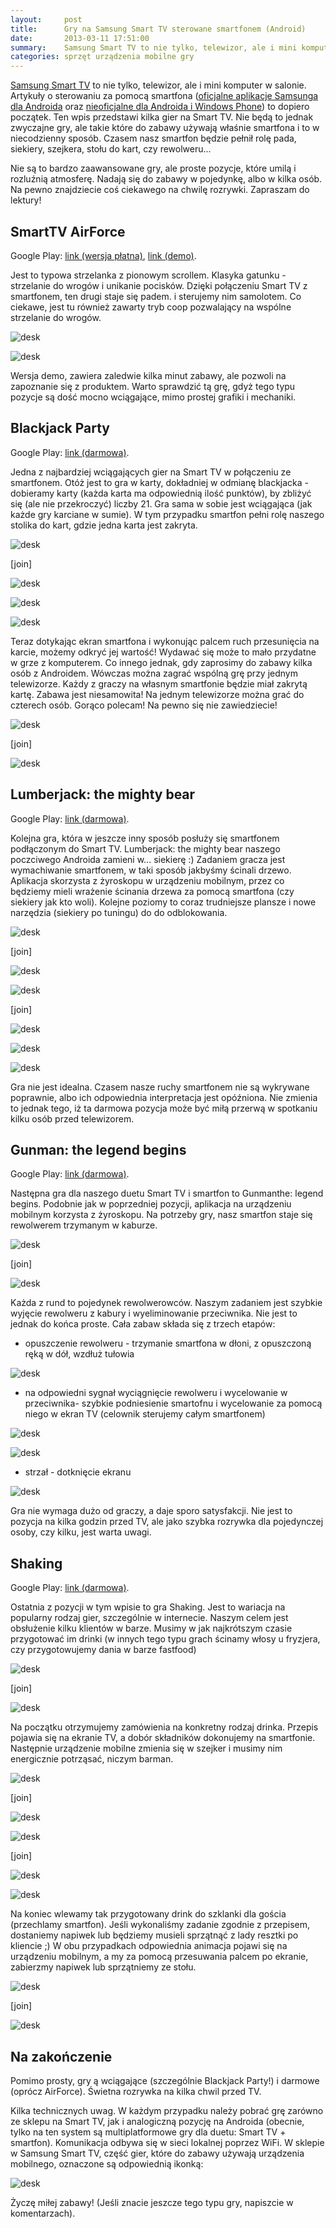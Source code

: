 ```yaml
---
layout:     post
title:      Gry na Samsung Smart TV sterowane smartfonem (Android)
date:       2013-03-11 17:51:00
summary:    Samsung Smart TV to nie tylko, telewizor, ale i mini komputer w salonie. Artykuły o sterowaniu za pomocą smartfona (oficjalne aplikacje Samsunga dla Androida oraz nieoficjalne dla Androida i Windows Phone)  to dopiero początek. Ten wpis przedstawi kilka gier na Smart TV. Nie będą to jednak zwyczajne...
categories: sprzęt urządzenia mobilne gry
---
```




[Samsung Smart TV](http://www.dobreprogramy.pl/djfoxer/Samsung-Smart-TV-seria--domowe-centrum-rozrywki,38262.html) to nie tylko, telewizor, ale i mini komputer w salonie. Artykuły o sterowaniu za pomocą smartfona ([oficjalne aplikacje Samsunga dla Androida](http://www.dobreprogramy.pl/djfoxer/Samsung-Smart-TV-sterowany-Androidem-oficjalne-aplikacje,38716.html) oraz [nieoficjalne dla Androida i Windows Phone](http://www.dobreprogramy.pl/djfoxer/Samsung-Smart-TV-sterowany-Windows-Phone-i-Androidem-nieoficjalne-aplikacje,39299.html))  to dopiero początek. Ten wpis przedstawi kilka gier na Smart TV. Nie będą to jednak zwyczajne gry, ale takie które do zabawy używają właśnie smartfona i to w niecodzienny sposób. Czasem nasz smartfon będzie pełnił rolę pada, siekiery, szejkera, stołu do kart, czy rewolweru... 

Nie są to bardzo zaawansowane gry, ale proste pozycje, które umilą i rozluźnią atmosferę. Nadają się do zabawy w pojedynkę, albo w kilka osób. Na pewno znajdziecie coś ciekawego na chwilę rozrywki. Zapraszam do lektury!




## SmartTV AirForce


Google Play: [link (wersja płatna)](https://play.google.com/store/apps/details?id=busidol.TVgame.AirForceFull), [link (demo)](https://play.google.com/store/apps/details?id=busidol.TVgame.AirForce).

Jest to typowa strzelanka z pionowym scrollem. Klasyka gatunku - strzelanie do wrogów i unikanie pocisków. Dzięki połączeniu Smart TV z smartfonem, ten drugi staje się padem. i sterujemy nim samolotem. Co ciekawe, jest tu również zawarty tryb coop pozwalający na wspólne strzelanie do wrogów. 



![desk](https://raw.githubusercontent.com/djfoxer/djfoxer.github.io/master/_img/2013-3-11-_100_/g_-_608x405_-_-_39836x20130310215942_0.jpg)



![desk](https://raw.githubusercontent.com/djfoxer/djfoxer.github.io/master/_img/2013-3-11-_100_/g_-_608x405_-_-_39836x20130310215949_0.jpg)



Wersja demo, zawiera zaledwie kilka minut zabawy, ale pozwoli na zapoznanie się z produktem. Warto sprawdzić tą grę, gdyż tego typu pozycje są dość mocno wciągające, mimo prostej grafiki i mechaniki.



## Blackjack Party


Google Play: [link (darmowa)](https://play.google.com/store/apps/details?id=com.ekay.blackjack).

Jedna z najbardziej wciągających gier na Smart TV w połączeniu ze smartfonem. Otóż jest to gra w karty, dokładniej w odmianę blackjacka - dobieramy karty (każda karta ma odpowiednią ilość punktów), by zbliżyć się (ale nie przekroczyć) liczby 21. Gra sama w sobie jest wciągająca (jak każde gry karciane w sumie). W tym przypadku smartfon pełni rolę naszego stolika do kart, gdzie jedna karta jest zakryta. 



![desk](https://raw.githubusercontent.com/djfoxer/djfoxer.github.io/master/_img/2013-3-11-_100_/g_-_288x192_-_-_39836x20130310220020_0.jpg)

[join]

![desk](https://raw.githubusercontent.com/djfoxer/djfoxer.github.io/master/_img/2013-3-11-_100_/g_-_288x192_-_-_39836x20130310220029_0.jpg)





![desk](https://raw.githubusercontent.com/djfoxer/djfoxer.github.io/master/_img/2013-3-11-_100_/g_-_608x405_-_-_39836x20130310220048_0.jpg)



![desk](https://raw.githubusercontent.com/djfoxer/djfoxer.github.io/master/_img/2013-3-11-_100_/g_-_608x405_-_-_39836x20130310220058_0.jpg)



Teraz dotykając ekran smartfona i wykonując palcem ruch przesunięcia na karcie, możemy odkryć jej wartość! Wydawać się może to mało przydatne w grze z komputerem. Co innego jednak, gdy zaprosimy do zabawy kilka osób z Androidem. Wówczas można zagrać wspólną grę przy jednym telewizorze. Każdy z graczy na własnym smartfonie będzie miał zakrytą kartę. Zabawa jest niesamowita! Na jednym telewizorze można grać do czterech osób. Gorąco polecam! Na pewno się nie zawiedziecie!



![desk](https://raw.githubusercontent.com/djfoxer/djfoxer.github.io/master/_img/2013-3-11-_100_/g_-_288x192_-_-_39836x20130310220040_0.jpg)

[join]

![desk](https://raw.githubusercontent.com/djfoxer/djfoxer.github.io/master/_img/2013-3-11-_100_/g_-_288x192_-_-_39836x20130310220111_0.jpg)







## Lumberjack: the mighty bear


Google Play: [link (darmowa)](https://play.google.com/store/apps/details?id=com.ekay.lumberjack).

Kolejna gra, która w jeszcze inny sposób posłuży się smartfonem podłączonym do Smart TV. Lumberjack: the mighty bear naszego poczciwego Androida zamieni w... siekierę :) Zadaniem gracza jest wymachiwanie smartfonem, w taki sposób jakbyśmy ścinali drzewo. Aplikacja skorzysta z żyroskopu w urządzeniu mobilnym, przez co będziemy mieli wrażenie ścinania drzewa za pomocą smartfona (czy siekiery jak kto woli). Kolejne poziomy to coraz trudniejsze plansze i nowe narzędzia (siekiery po tuningu) do do odblokowania.




![desk](https://raw.githubusercontent.com/djfoxer/djfoxer.github.io/master/_img/2013-3-11-_100_/g_-_288x192_-_-_39836x20130310220123_0.jpg)

[join]

![desk](https://raw.githubusercontent.com/djfoxer/djfoxer.github.io/master/_img/2013-3-11-_100_/g_-_288x192_-_-_39836x20130310220129_0.jpg)





![desk](https://raw.githubusercontent.com/djfoxer/djfoxer.github.io/master/_img/2013-3-11-_100_/g_-_288x192_-_-_39836x20130310220134_0.jpg)

[join]

![desk](https://raw.githubusercontent.com/djfoxer/djfoxer.github.io/master/_img/2013-3-11-_100_/g_-_288x192_-_-_39836x20130310220151_0.jpg)





![desk](https://raw.githubusercontent.com/djfoxer/djfoxer.github.io/master/_img/2013-3-11-_100_/g_-_608x405_-_-_39836x20130310220141_0.jpg)



![desk](https://raw.githubusercontent.com/djfoxer/djfoxer.github.io/master/_img/2013-3-11-_100_/g_-_608x405_-_-_39836x20130310220157_0.jpg)



Gra nie jest idealna. Czasem nasze ruchy smartfonem nie są wykrywane poprawnie, albo ich odpowiednia interpretacja jest opóźniona. Nie zmienia to jednak tego, iż ta darmowa pozycja może być miłą przerwą w spotkaniu kilku osób przed telewizorem. 




## Gunman: the legend begins


Google Play: [link (darmowa)](https://play.google.com/store/apps/details?id=com.ekay.gunman).

Następna gra dla naszego duetu Smart TV i smartfon to Gunmanthe: legend begins. Podobnie jak w poprzedniej pozycji, aplikacja na urządzeniu mobilnym korzysta z żyroskopu. Na potrzeby gry, nasz smartfon staje się rewolwerem trzymanym w kaburze. 




![desk](https://raw.githubusercontent.com/djfoxer/djfoxer.github.io/master/_img/2013-3-11-_100_/g_-_288x192_-_-_39836x20130310220203_0.jpg)

[join]

![desk](https://raw.githubusercontent.com/djfoxer/djfoxer.github.io/master/_img/2013-3-11-_100_/g_-_288x192_-_-_39836x20130310220216_0.jpg)



Każda z rund to pojedynek rewolwerowców. Naszym zadaniem jest szybkie wyjęcie rewolweru z kabury i wyeliminowanie przeciwnika. Nie jest to jednak do końca proste. Cała zabaw składa się z trzech etapów:


  * opuszczenie rewolweru - trzymanie smartfona w dłoni, z opuszczoną ręką w dół, wzdłuż tułowia



![desk](https://raw.githubusercontent.com/djfoxer/djfoxer.github.io/master/_img/2013-3-11-_100_/g_-_608x405_-_-_39836x20130310220210_0.jpg)



 


  * na odpowiedni sygnał wyciągnięcie rewolweru i wycelowanie w przeciwnika- szybkie podniesienie smartofnu i wycelowanie za pomocą niego w ekran TV (celownik sterujemy całym smartfonem)


![desk](https://raw.githubusercontent.com/djfoxer/djfoxer.github.io/master/_img/2013-3-11-_100_/g_-_608x405_-_-_39836x20130310220224_0.jpg)




![desk](https://raw.githubusercontent.com/djfoxer/djfoxer.github.io/master/_img/2013-3-11-_100_/g_-_608x405_-_-_39836x20130310220241_0.jpg)






  * strzał - dotknięcie ekranu


![desk](https://raw.githubusercontent.com/djfoxer/djfoxer.github.io/master/_img/2013-3-11-_100_/g_-_608x405_-_-_39836x20130310220247_0.jpg)







Gra nie wymaga dużo od graczy, a daje sporo satysfakcji. Nie jest to pozycja na kilka godzin przed TV, ale jako szybka rozrywka dla pojedynczej osoby, czy kilku, jest warta uwagi. 




## Shaking


Google Play: [link (darmowa)](https://play.google.com/store/apps/details?id=com.ekay.shaking).

Ostatnia z pozycji w tym wpisie to gra Shaking. Jest to wariacja na popularny rodzaj gier, szczególnie w internecie. Naszym celem jest obsłużenie kilku klientów w barze. Musimy w jak najkrótszym czasie przygotować im drinki (w innych tego typu grach ścinamy włosy u fryzjera, czy przygotowujemy dania w barze fastfood)



![desk](https://raw.githubusercontent.com/djfoxer/djfoxer.github.io/master/_img/2013-3-11-_100_/g_-_288x192_-_-_39836x20130310220253_0.jpg)

[join]

![desk](https://raw.githubusercontent.com/djfoxer/djfoxer.github.io/master/_img/2013-3-11-_100_/g_-_288x192_-_-_39836x20130310220259_0.jpg)



Na początku otrzymujemy zamówienia na konkretny rodzaj drinka. Przepis pojawia się na ekranie TV, a dobór składników dokonujemy na smartfonie. Następnie urządzenie mobilne zmienia się w szejker i musimy nim energicznie potrząsać, niczym barman.



![desk](https://raw.githubusercontent.com/djfoxer/djfoxer.github.io/master/_img/2013-3-11-_100_/g_-_288x192_-_-_39836x20130310220307_0.jpg)

[join]

![desk](https://raw.githubusercontent.com/djfoxer/djfoxer.github.io/master/_img/2013-3-11-_100_/g_-_288x192_-_-_39836x20130310220319_0.jpg)




![desk](https://raw.githubusercontent.com/djfoxer/djfoxer.github.io/master/_img/2013-3-11-_100_/g_-_288x192_-_-_39836x20130310220312_0.jpg)

[join]

![desk](https://raw.githubusercontent.com/djfoxer/djfoxer.github.io/master/_img/2013-3-11-_100_/g_-_288x192_-_-_39836x20130310220331_0.jpg)




![desk](https://raw.githubusercontent.com/djfoxer/djfoxer.github.io/master/_img/2013-3-11-_100_/g_-_608x405_-_-_39836x20130310220326_0.jpg)



Na koniec wlewamy tak przygotowany drink do szklanki dla gościa (przechlamy smartfon). Jeśli wykonaliśmy zadanie zgodnie z przepisem, dostaniemy napiwek lub będziemy musieli sprzątnąć z lady resztki po kliencie ;) W obu przypadkach odpowiednia animacja pojawi się na urządzeniu mobilnym, a my za pomocą przesuwania palcem po ekranie, zabierzmy napiwek lub sprzątniemy ze stołu. 



![desk](https://raw.githubusercontent.com/djfoxer/djfoxer.github.io/master/_img/2013-3-11-_100_/g_-_288x192_-_-_39836x20130310220340_0.jpg)

[join]

![desk](https://raw.githubusercontent.com/djfoxer/djfoxer.github.io/master/_img/2013-3-11-_100_/g_-_288x192_-_-_39836x20130310220347_0.jpg)





## Na zakończenie



Pomimo prosty, gry ą wciągające (szczególnie Blackjack Party!) i darmowe (oprócz AirForce). Świetna rozrywka na kilka chwil przed TV.

Kilka technicznych uwag. W każdym przypadku należy pobrać grę zarówno ze sklepu na Smart TV, jak i analogiczną pozycję na Androida (obecnie, tylko na ten system są multiplatformowe gry dla duetu: Smart TV + smartfon). Komunikacja odbywa się w sieci lokalnej poprzez WiFi. W sklepie w Samsung Smart TV, część gier, które do zabawy używają urządzenia mobilnego, oznaczone są odpowiednią ikonką:



![desk](https://raw.githubusercontent.com/djfoxer/djfoxer.github.io/master/_img/2013-3-11-_100_/g_-_608x405_-_-_39836x20130310215930_0.jpg)



Życzę miłej zabawy! (Jeśli znacie jeszcze tego typu gry, napiszcie w komentarzach).
